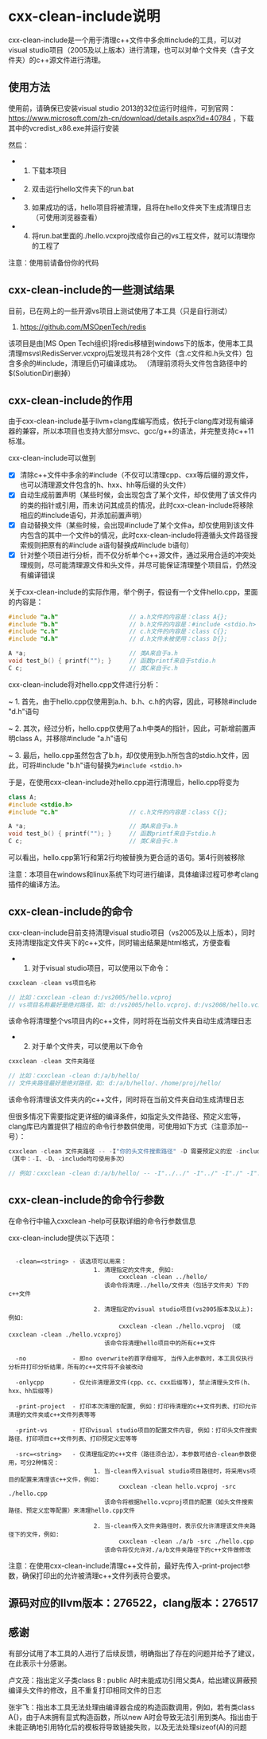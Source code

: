 cxx-clean-include说明
=====

cxx-clean-include是一个用于清理c++文件中多余#include的工具，可以对visual studio项目（2005及以上版本）进行清理，也可以对单个文件夹（含子文件夹）的c++源文件进行清理。

## 使用方法

使用前，请确保已安装visual studio 2013的32位运行时组件，可到官网：https://www.microsoft.com/zh-cn/download/details.aspx?id=40784 ，下载其中的vcredist_x86.exe并运行安装

然后：

* 1. 下载本项目
* 2. 双击运行hello文件夹下的run.bat
* 3. 如果成功的话，hello项目将被清理，且将在hello文件夹下生成清理日志（可使用浏览器查看）
* 4. 将run.bat里面的./hello.vcxproj改成你自己的vs工程文件，就可以清理你的工程了

注意：使用前请备份你的代码

## cxx-clean-include的一些测试结果

目前，已在网上的一些开源vs项目上测试使用了本工具（只是自行测试）

1. https://github.com/MSOpenTech/redis

该项目是由[MS Open Tech组织]将redis移植到windows下的版本，使用本工具清理msvs\RedisServer.vcxproj后发现共有28个文件（含.c文件和.h头文件）包含多余的#include，清理后仍可编译成功。
（清理前须将头文件包含路径中的$(SolutionDir)删掉）

## cxx-clean-include的作用

由于cxx-clean-include基于llvm+clang库编写而成，依托于clang库对现有编译器的兼容，所以本项目也支持大部分msvc、gcc/g++的语法，并完整支持c++11标准。

cxx-clean-include可以做到

- [x] 清除c++文件中多余的#include（不仅可以清理cpp、cxx等后缀的源文件，也可以清理源文件包含的h、hxx、hh等后缀的头文件）
- [x] 自动生成前置声明（某些时候，会出现包含了某个文件，却仅使用了该文件内的类的指针或引用，而未访问其成员的情况，此时cxx-clean-include将移除相应的#include语句，并添加前置声明）
- [x] 自动替换文件（某些时候，会出现#include了某个文件a，却仅使用到该文件内包含的其中一个文件b的情况，此时cxx-clean-include将遵循头文件路径搜索规则把原有的#include a语句替换成#include b语句）
- [x] 针对整个项目进行分析，而不仅分析单个c++源文件，通过采用合适的冲突处理规则，尽可能清理源文件和头文件，并尽可能保证清理整个项目后，仍然没有编译错误

关于cxx-clean-include的实际作用，举个例子，假设有一个文件hello.cpp，里面的内容是：

```cpp
#include "a.h"                    // a.h文件的内容是：class A{};
#include "b.h"                    // b.h文件的内容是：#include <stdio.h>
#include "c.h"                    // c.h文件的内容是：class C{};
#include "d.h"                    // d.h文件未被使用：class D{};

A *a;                             // 类A来自于a.h
void test_b() { printf(""); }     // 函数printf来自于stdio.h
C c;                              // 类C来自于c.h
```

cxx-clean-include将对hello.cpp文件进行分析：

~ 1. 首先，由于hello.cpp仅使用到a.h、b.h、c.h的内容，因此，可移除#include "d.h"语句

~ 2. 其次，经过分析，hello.cpp仅使用了a.h中类A的指针，因此，可新增前置声明class A，并移除#include "a.h"语句

~ 3. 最后，hello.cpp虽然包含了b.h，却仅使用到b.h所包含的stdio.h文件，因此，可将#include "b.h"语句替换为`#include <stdio.h>`

于是，在使用cxx-clean-include对hello.cpp进行清理后，hello.cpp将变为

```cpp
class A;
#include <stdio.h>
#include "c.h"                    // c.h文件的内容是：class C{};

A *a;                             // 类A来自于a.h
void test_b() { printf(""); }     // 函数printf来自于stdio.h
C c;                              // 类C来自于c.h
```

可以看出，hello.cpp第1行和第2行均被替换为更合适的语句。第4行则被移除

注意：本项目在windows和linux系统下均可进行编译，具体编译过程可参考clang插件的编译方法。

## cxx-clean-include的命令

cxx-clean-include目前支持清理visual studio项目（vs2005及以上版本），同时支持清理指定文件夹下的c++文件，同时输出结果是html格式，方便查看

* 1. 对于visual studio项目，可以使用以下命令：

```cpp
cxxclean -clean vs项目名称

// 比如：cxxclean -clean d:/vs2005/hello.vcproj
// vs项目名称最好是绝对路径，如: d:/vs2005/hello.vcproj、d:/vs2008/hello.vcxproj
```

该命令将清理整个vs项目内的c++文件，同时将在当前文件夹自动生成清理日志

* 2. 对于单个文件夹，可以使用以下命令

```cpp
cxxclean -clean 文件夹路径

// 比如：cxxclean -clean d:/a/b/hello/
// 文件夹路径最好是绝对路径，如: d:/a/b/hello/、/home/proj/hello/
```

该命令将清理该文件夹内的c++文件，同时将在当前文件夹自动生成清理日志

但很多情况下需要指定更详细的编译条件，如指定头文件路径、预定义宏等，clang库已内置提供了相应的命令行参数供使用，可使用如下方式（注意添加--号）：

```cpp
cxxclean -clean 文件夹路径 -- -I"你的头文件搜索路径" -D 需要预定义的宏 -include 需要强制包含的文件
（其中：-I、-D、-include均可使用多次）

// 例如：cxxclean -clean d:/a/b/hello/ -- -I"../../" -I"../" -I"./" -I"../include" -D DEBUG -D WIN32 -include platform.h
```

## cxx-clean-include的命令行参数

在命令行中输入cxxclean -help可获取详细的命令行参数信息

cxx-clean-include提供以下选项：

```

  -clean=<string> - 该选项可以用来：
                        1. 清理指定的文件夹, 例如: 
						       cxxclean -clean ../hello/
						   该命令将清理../hello/文件夹（包括子文件夹）下的c++文件

                        2. 清理指定的visual studio项目(vs2005版本及以上): 例如: 
						       cxxclean -clean ./hello.vcproj （或 cxxclean -clean ./hello.vcxproj）
						   该命令将清理hello项目中的所有c++文件

  -no             - 即no overwrite的首字母缩写, 当传入此参数时，本工具仅执行分析并打印分析结果，所有的c++文件将不会被改动

  -onlycpp        - 仅允许清理源文件(cpp、cc、cxx后缀等), 禁止清理头文件(h、hxx、hh后缀等)

  -print-project  - 打印本次清理的配置, 例如：打印待清理的c++文件列表、打印允许清理的文件夹或c++文件列表等等

  -print-vs       - 打印visual studio项目的配置文件内容, 例如：打印头文件搜索路径、打印项目c++文件列表、打印预定义宏等等

  -src=<string>   - 仅清理指定的c++文件（路径须合法），本参数可结合-clean参数使用，可分2种情况：
                        1. 当-clean传入visual studio项目路径时，将采用vs项目的配置来清理该c++文件，例如: 
						       cxxclean -clean hello.vcproj -src ./hello.cpp
						   该命令将根据hello.vcproj项目的配置（如头文件搜索路径、预定义宏等配置）来清理hello.cpp文件

						2. 当-clean传入文件夹路径时，表示仅允许清理该文件夹路径下的文件，例如: 
						       cxxclean -clean ./a/b -src ./hello.cpp
						   该命令将仅允许对./a/b文件夹路径下的c++文件做修改

```

注意：在使用cxx-clean-include清理c++文件前，最好先传入-print-project参数，确保打印出的允许被清理c++文件列表符合要求。

## 源码对应的llvm版本：276522，clang版本：276517

## 感谢

有部分试用了本工具的人进行了后续反馈，明确指出了存在的问题并给予了建议，在此表示十分感谢。

卢文茂：指出定义子类class B : public A时未能成功引用父类A，给出建议屏蔽预编译头文件的修改，且不重复打印相同文件的日志

张宇飞：指出本工具无法处理由编译器合成的构造函数调用，例如，若有类class A{}，由于A未拥有显式构造函数，所以new A时会导致无法引用到类A。指出由于未能正确地引用特化后的模板将导致链接失败，以及无法处理sizeof(A)的问题
